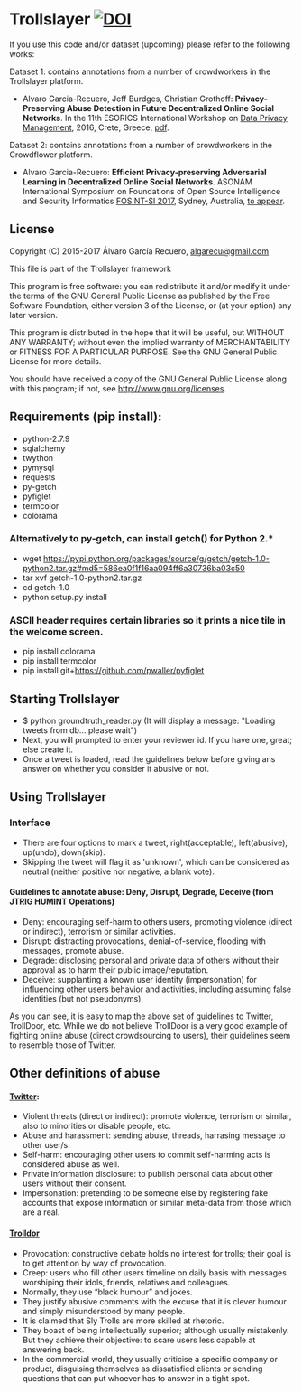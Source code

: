 # Trollslayer [![DOI](https://zenodo.org/badge/80379199.svg)](https://zenodo.org/badge/latestdoi/80379199)
If you use this code and/or dataset (upcoming) please refer to the following works:

Dataset 1: contains annotations from a number of crowdworkers in the Trollslayer platform.
* Alvaro Garcia-Recuero, Jeff Burdges, Christian Grothoff: **Privacy-Preserving Abuse Detection in Future Decentralized Online Social Networks**. In the 11th ESORICS International Workshop on [Data Privacy Management](http://dpm2016.di.unimi.it/), 2016, Crete, Greece, [pdf](https://hal.inria.fr/hal-01355951).

Dataset 2: contains annotations from a number of crowdworkers in the Crowdflower platform.
* Alvaro Garcia-Recuero: **Efficient Privacy-preserving Adversarial Learning in Decentralized Online Social Networks**. ASONAM International Symposium on Foundations of Open Source Intelligence and Security Informatics [FOSINT-SI 2017](http://fosint-si.cpsc.ucalgary.ca/2017/), Sydney, Australia, [to appear](https://algarecu.wordpress.com/research-and-papers/).

## License
Copyright (C) 2015-2017
Álvaro García Recuero, algarecu@gmail.com

This file is part of the Trollslayer framework

This program is free software: you can redistribute it and/or
modify it under the terms of the GNU General Public License
as published by the Free Software Foundation, either version 3
of the License, or (at your option) any later version.

This program is distributed in the hope that it will be useful,
but WITHOUT ANY WARRANTY; without even the implied warranty of
MERCHANTABILITY or FITNESS FOR A PARTICULAR PURPOSE. See the
GNU General Public License for more details.

You should have received a copy of the GNU General Public License
along with this program; if not, see <http://www.gnu.org/licenses>.

## Requirements (pip install):
* python-2.7.9
* sqlalchemy
* twython
* pymysql
* requests
* py-getch
* pyfiglet
* termcolor
* colorama

### Alternatively to py-getch, can install getch() for Python 2.*

* wget https://pypi.python.org/packages/source/g/getch/getch-1.0-python2.tar.gz#md5=586ea0f1f16aa094ff6a30736ba03c50
* tar xvf getch-1.0-python2.tar.gz
* cd getch-1.0
* python setup.py install

### ASCII header requires certain libraries so it prints a nice tile in the welcome screen.
* pip install colorama
* pip install termcolor
* pip install git+https://github.com/pwaller/pyfiglet

## Starting Trollslayer
+ $ python groundtruth_reader.py (It will display a message: "Loading tweets from db... please wait")
+ Next, you will prompted to enter your reviewer id. If you have one, great; else create it.
+ Once a tweet is loaded, read the guidelines below before giving ans answer on whether you consider it abusive or not.

## Using Trollslayer
### Interface
+ There are four options to mark a tweet, right(acceptable), left(abusive), up(undo), down(skip).
+ Skipping the tweet will flag it as 'unknown', which can be considered as neutral (neither positive nor negative, a blank vote).

#### Guidelines to annotate abuse: Deny, Disrupt, Degrade, Deceive (from JTRIG HUMINT Operations)
+ Deny: encouraging self-harm to others users, promoting violence (direct or indirect), terrorism or similar activities.
+ Disrupt: distracting provocations, denial-of-service, flooding with messages, promote abuse.
+ Degrade: disclosing personal and private data of others without their approval as to harm their public image/reputation.
+ Deceive: supplanting a known user identity (impersonation) for influencing other users behavior and activities,
  including assuming false identities (but not pseudonyms).

As you can see, it is easy to map the above set of guidelines to Twitter, TrollDoor, etc.
While we do not believe TrollDoor is a very good example of fighting online abuse (direct crowdsourcing to users),
their guidelines seem to resemble those of Twitter.

## Other definitions of abuse
#### [Twitter](https://support.twitter.com/articles/20169997-abusive-behavior-policy):
+ Violent threats (direct or indirect): promote violence, terrorism or similar, also to minorities or disable people, etc.
+ Abuse and harassment: sending abuse, threads, harrasing message to other user/s.
+ Self-harm: encouraging other users to commit self-harming acts is considered abuse as well.
+ Private information disclosure: to publish personal data about other users without their consent.
+ Impersonation: pretending to be someone else by registering fake accounts that expose information or similar
  meta-data from those which are a real.

#### [Trolldor](https://www.trolldor.com/faq)
+ Provocation: constructive debate holds no interest for trolls; their goal is to get attention by way of provocation.
+ Creep: users who fill other users timeline on daily basis with messages worshiping their idols, friends, relatives and
  colleagues.
+ Normally, they use “black humour” and jokes.
+ They justify abusive comments with the excuse that it is clever humour and simply misunderstood by many people.
+ It is claimed that Sly Trolls are more skilled at rhetoric.
+ They boast of being intellectually superior; although usually mistakenly. But they achieve their objective: to scare
  users less capable at answering back.
+ In the commercial world, they usually criticise a specific company or product, disguising themselves as dissatisfied
  clients or sending questions that can put whoever has to answer in a tight spot.
